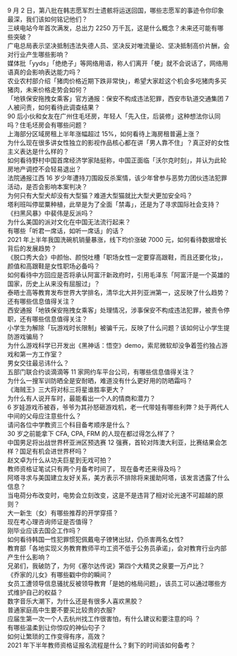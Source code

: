9 月 2 日，第八批在韩志愿军烈士遗骸将运送回国，哪些志愿军的事迹令你印象最深，我们该如何铭记他们？  
三峡电站今年首次满发，总出力 2250 万千瓦，这是什么概念？未来还可能有哪些突破？  
广电总局表示坚决抵制违法失德人员、坚决反对唯流量论、坚决抵制高价片酬，会对行业产生哪些影响？  
媒体批「yyds」「绝绝子」等网络用语，称人们离开「梗」就不会说话了，网络用语真的会影响表达能力吗？  
农业农村部介绍「猪肉价格近期下跌非常快」，希望大家趁这个机会多吃猪肉多买猪肉，未来价格走势会如何？  
「地铁保安拖拽女乘客」官方通报：保安不构成违法犯罪，西安市轨道交通集团 7 人被问责，如何看待此调查结果？  
90 后小伙和女友在广州住毛坯房，年轻人「先入住，后装修」这种想法你认同吗？住毛坯房会有哪些问题？  
上海部分区域房租上半年涨幅超过 15%，如何看待上海房租普遍上涨？  
为什么现在很多讲女性独立的影视作品核心都在讲「男人靠不住」？真正好的女性主义表达是什么样的？  
如何看待野村中国首席经济学家陆挺称，中国正面临「沃尔克时刻」，并认为此轮房地产调控不会轻易退出？  
法院通报江西 16 岁少年遭持刀围殴反杀案情，该少年曾参与恶势力团伙违法犯罪活动，是否会影响本案判决？  
为何只有大型犬却没有大型猫？难道大型猫就比大型犬更加安全吗？  
塔利班叫停罂粟种植，此举是为了全面「禁毒」，还是为了寻求国际社会支持？  
《扫黑风暴》中裴伟是反派吗？  
为什么美国的派对文化在中国无法流行起来？  
有哪些「听君一席话，如听一席话」的话？  
2021 年上半年我国洗碗机销量暴涨，线下均价涨破 7000 元，如何看待数据增长背后的发展趋势？  
《脱口秀大会》中颜怡、颜悦吐槽「职场女性一定要穿高跟鞋，而且还要化妆」，颜值和高跟鞋是女性职场必备吗？  
如何看待中方回应是否将承认阿富汗新政府时，引用毛泽东「阿富汗是一个英雄的国家，历史上从来没有屈服过」？  
泰晤士高等教育发布世界大学排名，清华北大并列亚洲第一，这反映了什么趋势？还有哪些信息值得关注？  
西安通报「地铁保安拖拽女乘客」处理情况，涉事保安不构成违法犯罪，被责令停职，还有哪些信息值得关注？  
小学生为解除「玩游戏时长限制」被骗千元，反映了什么问题？该如何让小学生提防游戏骗局？  
为什么游戏科学已开发出《黑神话：悟空》demo，索尼微软却没争着签约独占游戏和第一方工作室？  
男女交往最忌讳什么？  
五部门联合约谈滴滴等 11 家网约车平台公司，有哪些信息值得关注？  
为什么一搜军训防晒全是安耐晒，难道没有什么更好用的防晒霜吗？  
《海贼王》三大将对标三将星谁胜率更大？  
为什么有人说开车时，最能看出一个人的情商和潜力？  
6 岁娃游戏币被吞，爷爷为其孙怒砸游戏机，老一代带娃有哪些利弊？处于两代人中间的父母应注意些什么？  
请问各位中学教资三个科目备考顺序是什么？  
30 岁之前能拿下 CFA, CPA, FRM 的人现在都过得怎么样了？  
中国男足将出战世界杯亚洲区预选赛 12 强赛，首轮对阵澳大利亚，比赛结果会怎样？国足有机会进世界杯吗？  
赵文卓为什么从功夫巨星到无戏可拍？  
教师资格证笔试只有两个月备考时间了， 现在备考还来得及吗？  
阿塔寻求与美国建立友好关系，美方表示不排除将来援助阿塔，该发言透露了什么信息？  
当电荷分布改变时，电势会立刻改变，这是不是违背了相对论光速不可超越的原则？  
大一新生（女）有哪些推荐的开学穿搭？  
现在考心理咨询师证是否值得？  
刚毕业应该去国企工作吗？  
如何看待韩国一性犯罪惯犯佩戴电子镣铐出狱，仍杀害两名女性?  
教育部「各地实现义务教育教师平均工资不低于公务员承诺」，会对教育行业内部产生什么影响？  
兄弟们，我破防了，为何《塞尔达传说》第四个大精灵之泉要一万卢比？  
《乔家的儿女》有哪些戳中你的瞬间？  
女员工遭领导信息骚扰反被领导教育「是她的格局问题」，该员工可以通过哪些方式维护自己的权益？  
数字音乐大潮下，为什么还是有很多人喜欢黑胶？  
普通家庭高中生要不要买比较贵的衣服?  
应届生第一次一个人去杭州找工作很害怕，有什么建议和要注意的吗 ？  
有哪些温柔到让你惊叹的神仙句子？  
如何让繁琐的工作变得有序，高效？  
2021 年下半年教师资格证报名流程是什么？剩下的时间该如何备考？  
